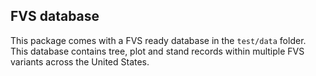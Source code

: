 ## FVS database

This package comes with a FVS ready database in the `test/data` folder.
This database contains tree, plot and stand records within multiple FVS variants across the United States.
